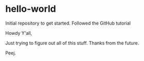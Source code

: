 # hello-world
Initial repository to get started.  Followed the GitHub tutorial

Howdy Y'all,

 Just trying to figure out all of this stuff.  Thanks from the future.
 
 Peej.
